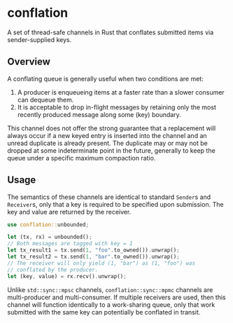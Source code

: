 # conflation

A set of thread-safe channels in Rust that conflates submitted items via sender-supplied keys.

## Overview

A conflating queue is generally useful when two conditions are met:
1. A producer is enqueueing items at a faster rate than a slower consumer can dequeue them.
2. It is acceptable to drop in-flight messages by retaining only the most recently produced message along some (key) boundary.

This channel does not offer the strong guarantee that a replacement will always occur
if a new keyed entry is inserted into the channel and an unread duplicate is already present.
The duplicate may or may not be dropped at some indeterminate point in the future,
generally to keep the queue under a specific maximum compaction ratio.

## Usage

The semantics of these channels are identical to standard `Sender`s and `Receiver`s,
only that a key is required to be specified upon submission. The key and value are
returned by the receiver.

```rust
use conflation::unbounded;

let (tx, rx) = unbounded();
// Both messages are tagged with key = 1
let tx_result1 = tx.send(1, "foo".to_owned()).unwrap();
let tx_result2 = tx.send(1, "bar".to_owned()).unwrap();
// The receiver will only yield (1, "bar") as (1, "foo") was
// conflated by the producer.
let (key, value) = rx.recv().unwrap();
```

Unlike `std::sync::mpsc` channels, `conflation::sync::mpmc` channels are
multi-producer and multi-consumer. If multiple receivers are used, then this channel
will function identically to a work-sharing queue, only that work submitted
with the same key can potentially be conflated in transit.